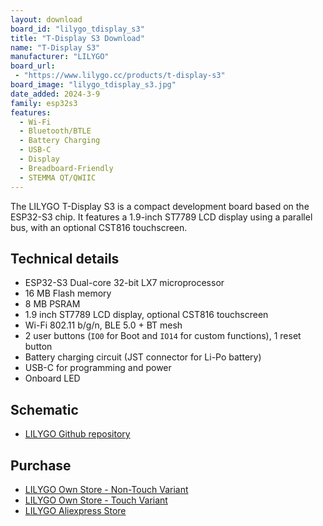 ```yaml
---
layout: download
board_id: "lilygo_tdisplay_s3"
title: "T-Display S3 Download"
name: "T-Display S3"
manufacturer: "LILYGO"
board_url:
 - "https://www.lilygo.cc/products/t-display-s3"
board_image: "lilygo_tdisplay_s3.jpg"
date_added: 2024-3-9
family: esp32s3
features:
  - Wi-Fi
  - Bluetooth/BTLE
  - Battery Charging
  - USB-C
  - Display
  - Breadboard-Friendly
  - STEMMA QT/QWIIC
---
```


The LILYGO T-Display S3 is a compact development board based on the ESP32-S3 chip. It features a 1.9-inch ST7789 LCD display using a parallel bus, with an optional CST816 touchscreen.

## Technical details

* ESP32-S3 Dual-core 32-bit LX7 microprocessor
* 16 MB Flash memory
* 8 MB PSRAM
* 1.9 inch ST7789 LCD display, optional CST816 touchscreen
* Wi-Fi 802.11 b/g/n, BLE 5.0 + BT mesh
* 2 user buttons (`IO0` for Boot and `IO14` for custom functions), 1 reset button
* Battery charging circuit (JST connector for Li-Po battery)
* USB-C for programming and power
* Onboard LED

## Schematic

- [LILYGO Github repository](https://github.com/Xinyuan-LilyGO/T-Display-S3)

## Purchase

* [LILYGO Own Store - Non-Touch Variant](https://www.lilygo.cc/products/t-display-s3?variant=42351558590645)
* [LILYGO Own Store - Touch Variant](https://www.lilygo.cc/products/t-display-s3?variant=42589373268149)
* [LILYGO Aliexpress Store](https://lilygo.aliexpress.com/store/2090076)